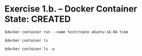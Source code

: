# Exercise 1.b. – Docker Container State: CREATED

```
$docker container run --name testcreate ubuntu:14.04 time
```


```
$docker container ls
```

```
$docker container ls -a
```


